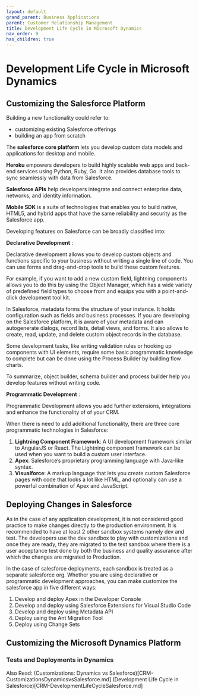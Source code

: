 ```yaml
---
layout: default
grand_parent: Business Applications
parent: Customer Relationship Management
title: Development Life Cycle in Microsoft Dynamics
nav_order: 9
has_children: true
---
```


# Development Life Cycle in Microsoft Dynamics
<!---{: .no_toc }

## Table of contents
{: .no_toc .text-delta }

1. TOC
{:toc} -->

## Customizing the Salesforce Platform

Building a new functionality could refer to:

  - customizing existing Salesforce offerings
  - building an app from scratch

The **salesforce core platform** lets you develop custom data models and applications for desktop and mobile.

**Heroku** empowers developers  to build highly scalable web apps and back-end services using Python, Ruby, Go. It also provides database tools to sync seamlessly with data from Salesforce.

**Salesforce APIs** help developers integrate and connect enterprise data, networks, and identity information.

**Mobile SDK** is a suite of technologies that enables you to build native, HTML5, and hybrid apps that have the same reliability and security as the Salesforce app.

Developing features on Salesforce can be broadly classified into:

**Declarative Development** : 

Declarative development allows you to develop custom objects and functions specific to your business  without writing a single line of code. You can use forms and drag-and-drop tools to build these custom features.

For example, if you want to add a new custom field, lightning components allows you to do this by using the Object Manager, which has a wide variety of predefined field types to choose from and equips you with a point-and-click development tool kit.

In Salesforce, metadata forms the structure of your instance. It holds configuration such as fields and business processes. If you are developing on the Salesforce platform, it is aware of your metadata and can autogenerate dialogs, record lists, detail views, and forms. It also allows to create, read, update, and delete custom object records in the database.

Some development tasks, like writing validation rules or hooking up components with UI elements, require some basic programmatic knowledge to complete but can be done using the Process Builder by building flow charts.

To summarize, object builder, schema builder and process builder help you develop features without writing code.

**Programmatic Development** : 

Programmatic Development allows you add further extensions, integrations and enhance the functionality of of your CRM.


When there is need to add additional functionality, there are three core programmatic technologies in Salesforce:

 1. **Lightning Component Framework**: A UI development framework similar to AngularJS or React. The Lightning component framework can be used when you want to build a custom user interface. 
 2. **Apex**: Salesforce’s proprietary programming language with Java-like syntax.
 3. **Visualforce**: A markup language that lets you create custom Salesforce pages with code that looks a lot like HTML, and optionally can use a powerful combination of Apex and JavaScript.


## Deploying Changes in Salesforce

 As in the case of any application development, it is not considered good practice to make changes directly to the production environment. It is recommended to have at least 2 other sandbox systems namely dev and test. The developers use the dev sandbox to play with customizations and once they are ready, they are migrated to the test sandbox where there is a user acceptance test done by both the business and quality assurance after which the changes are migrated to Production.

 In the case of salesforce deployments, each sandbox is treated as a separate salesforce org. Whether you are using declarative or programmatic development approaches, you can make customize the salesforce app in five different ways:

 1. Develop and deploy Apex in the Developer Console
 2. Develop and deploy using Salesforce Extensions for Visual Studio Code
 3. Develop and deploy using Metadata API
 4. Deploy using the Ant Migration Tool
 5. Deploy using Change Sets

## Customizing the Microsoft Dynamics Platform

  ### Tests and Deployments in Dynamics

Also Read:
(Customizations: Dynamics vs Salesforce)[CRM-CustomizationsDynamicsvsSalesforce.md]
(Development Life Cycle in Salesforce)[CRM-DevelopmentLifeCycleSalesforce.md]